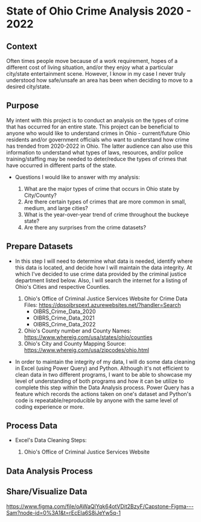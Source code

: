 # State of Ohio Crime Analysis 2020 - 2022

## Context

Often times people move because of a work requirement, hopes of a different cost of living situation, and/or they enjoy 
what a particular city/state entertainment scene. However, I know in my case I never truly understood 
how safe/unsafe an area has been when deciding to move to a desired city/state.

## Purpose

My intent with this project is to conduct an analysis on the types of crime that has occurred for an entire state. This project can 
be beneficial to anyone who would like to understand crimes in Ohio - current/future Ohio residents and/or government officials 
who want to understand how crime has trended from 2020-2022 in Ohio. The latter audience can also use this information to understand 
what types of laws, resources, and/or police training/staffing may be needed to deter/reduce the types of crimes that have occurred
in different parts of the state.

  - Questions I would like to answer with my analysis:

      1. What are the major types of crime that occurs in Ohio state by City/County?
      2. Are there certain types of crimes that are more common in small, medium, and large cities?
      3. What is the year-over-year trend of crime throughout the buckeye state?
      4. Are there any surprises from the crime datasets?

## Prepare Datasets

  - In this step I will need to determine what data is needed, identify where this data is located, and decide how I will maintain the data integrity. At which I've decided to use crime data provided by the criminal justice department listed below. Also, I will search the internet for a listing of Ohio's Cities and respective Counties.
      1.  Ohio's Office of Criminal Justice Services Website for Crime Data Files: <https://dpsoibrspext.azurewebsites.net/?handler=Search>
          - OIBRS_Crime_Data_2020
          - OIBRS_Crime_Data_2021
          - OIBRS_Crime_Data_2022
      2. Ohio's County number and County Names: <https://www.whereig.com/usa/states/ohio/counties>
      3. Ohio's City and County Mapping Source: <https://www.whereig.com/usa/zipcodes/ohio.html>
   
- In order to maintain the integrity of my data, I will do some data cleaning in Excel (using Power Query) and Python. Although it's not efficient to clean data in two different programs, I want to be able to showcase my level of understanding of both programs and how it can be utilize to complete this step within the Data Analysis process. Power Query has a feature which records the actions taken on one's dataset and Python's code is repeatable/reproducible by anyone with the same level of coding experience or more.

## Process Data

- Excel's Data Cleaning Steps:
  
     1.  Ohio's Office of Criminal Justice Services Website

## Data Analysis Process

## Share/Visualize Data


https://www.figma.com/file/oAWaQIYqk64otVDit2BzyF/Capstone-Figma---Sam?node-id=0%3A1&t=rEcEIa6S8iJeYw5q-1
